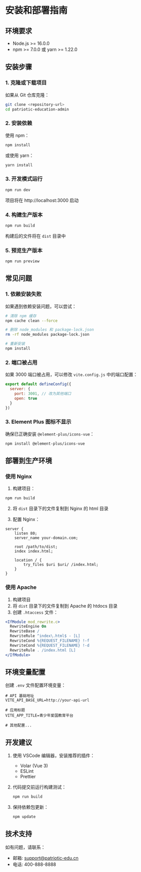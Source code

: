 # 安装和部署指南

## 环境要求

- Node.js >= 16.0.0
- npm >= 7.0.0 或 yarn >= 1.22.0

## 安装步骤

### 1. 克隆或下载项目

如果从 Git 仓库克隆：
```bash
git clone <repository-url>
cd patriotic-education-admin
```

### 2. 安装依赖

使用 npm：
```bash
npm install
```

或使用 yarn：
```bash
yarn install
```

### 3. 开发模式运行

```bash
npm run dev
```

项目将在 http://localhost:3000 启动

### 4. 构建生产版本

```bash
npm run build
```

构建后的文件将在 `dist` 目录中

### 5. 预览生产版本

```bash
npm run preview
```

## 常见问题

### 1. 依赖安装失败

如果遇到依赖安装问题，可以尝试：

```bash
# 清除 npm 缓存
npm cache clean --force

# 删除 node_modules 和 package-lock.json
rm -rf node_modules package-lock.json

# 重新安装
npm install
```

### 2. 端口被占用

如果 3000 端口被占用，可以修改 `vite.config.js` 中的端口配置：

```javascript
export default defineConfig({
  server: {
    port: 3001, // 改为其他端口
    open: true
  }
})
```

### 3. Element Plus 图标不显示

确保已正确安装 `@element-plus/icons-vue`：

```bash
npm install @element-plus/icons-vue
```

## 部署到生产环境

### 使用 Nginx

1. 构建项目：
```bash
npm run build
```

2. 将 `dist` 目录下的文件复制到 Nginx 的 html 目录

3. 配置 Nginx：
```nginx
server {
    listen 80;
    server_name your-domain.com;
    
    root /path/to/dist;
    index index.html;
    
    location / {
        try_files $uri $uri/ /index.html;
    }
}
```

### 使用 Apache

1. 构建项目
2. 将 `dist` 目录下的文件复制到 Apache 的 htdocs 目录
3. 创建 `.htaccess` 文件：

```apache
<IfModule mod_rewrite.c>
  RewriteEngine On
  RewriteBase /
  RewriteRule ^index\.html$ - [L]
  RewriteCond %{REQUEST_FILENAME} !-f
  RewriteCond %{REQUEST_FILENAME} !-d
  RewriteRule . /index.html [L]
</IfModule>
```

## 环境变量配置

创建 `.env` 文件配置环境变量：

```env
# API 基础地址
VITE_API_BASE_URL=http://your-api-url

# 应用标题
VITE_APP_TITLE=青少年爱国教育平台

# 其他配置...
```

## 开发建议

1. 使用 VSCode 编辑器，安装推荐的插件：
   - Volar (Vue 3)
   - ESLint
   - Prettier

2. 代码提交前运行构建测试：
   ```bash
   npm run build
   ```

3. 保持依赖包更新：
   ```bash
   npm update
   ```

## 技术支持

如有问题，请联系：
- 邮箱: support@patriotic-edu.cn
- 电话: 400-888-8888

